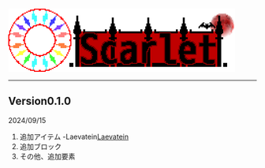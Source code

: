 ![Scarlet Logo](/IMG/Scarlet%20Logo.png)
___  
## Version0.1.0
2024/09/15
1. 追加アイテム
-Laevatein[Laevatein](/IMG/laevatein-1.0.2.png)
3. 追加ブロック
4. その他、追加要素
